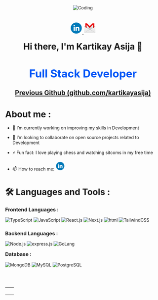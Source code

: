 <div id="header" align="center"> 
<!--   <img alt="Coder GIF" height=200 width=250 src="https://images.squarespace-cdn.com/content/v1/5769fc401b631bab1addb2ab/1541580611624-TE64QGKRJG8SWAIUS7NS/ke17ZwdGBToddI8pDm48kPoswlzjSVMM-SxOp7CV59BZw-zPPgdn4jUwVcJE1ZvWQUxwkmyExglNqGp0IvTJZamWLI2zvYWH8K3-s_4yszcp2ryTI0HqTOaaUohrI8PI6FXy8c9PWtBlqAVlUS5izpdcIXDZqDYvprRqZ29Pw0o/coding-freak.gif" /> -->
 <img alt="Coding" src="https://user-images.githubusercontent.com/81984963/234688527-2cd1053c-f5d5-490e-9f37-0e533fed6256.gif"/>
</div> 
<br /> 
<div id="badges" align="center" style="margin-top:20px"> 
  <a href="https://www.linkedin.com/in/kartikayasija"> 
    <img src="linkedin.png" alt="LinkedIn Badge" width=40px/>
  </a>
  <a href="mailto:kartikay7057@gmail.com"> 
    <img src="gmail.png" alt="Mail Badge" width=40px/>
  </a> 
</div>
<h1 align="center" style="margin-top:20px">Hi there, I'm Kartikay Asija 👋 </h1>
 
<h2 align="center" style="font-size:35px; color:#0357F7">Full Stack Developer</h2>
<h2 align="center"><a href="https://github.com/kartikayasija">Previous Github (github.com/kartikayasija)</a></h2>

 
<h1>About me :</h1> 

- 🔭 I’m currently working on improving my skills in Development

- 👯 I’m looking to collaborate on open source projects related to Development

- ⚡ Fun fact: I love playing chess and watching sitcoms in my free time
 
- 📫 How to reach me: <a href="https://www.linkedin.com/in/kartikayasija"> <img src="linkedin.png" alt="LinkedIn Badge" width=30px/></a>

<h1 style="margin-top:40px"> 🛠️ Languages and Tools : </h1>

<h3 style="margin:15px 0px">Frontend Languages :</h3>
 
<div align="left" style="margin-bottom:25px">
  <img alt="TypeScript" src="https://img.shields.io/badge/TypeScript-%23323330.svg?style=for-the-badge&logo=typescript&logoColor=blue"/>
  <img alt="JavaScript" src="https://img.shields.io/badge/Javascript-%23323330.svg?style=for-the-badge&logo=javascript&logoColor=EFD81D"/>
  <img alt="React.js" src="https://img.shields.io/badge/React.js-%23323330.svg?style=for-the-badge&logo=react&logoColor=23563D7C"/>
  <img alt="Next.js" src="https://img.shields.io/badge/Next.js-%23323330.svg?style=for-the-badge&logo=vercel&logoColor=23563D7C"/>
  <img alt="html" src="https://img.shields.io/badge/Redux-%23323330.svg?style=for-the-badge&logo=redux&logoColor=red"/>
  <img alt="TailwindCSS" src="https://img.shields.io/badge/Tailwind_CSS-%23323330.svg?style=for-the-badge&logo=tailwind-css&logoColor=23563D7C"/>
</div>
<h3 style="margin:15px 0px">Backend Languages :</h3>

<div align="left" >
  <img alt="Node.js" src="https://img.shields.io/badge/Node.js-%23323330.svg?style=for-the-badge&logo=node.js&logoColor=green"/>
  <img alt="express.js" src="https://img.shields.io/badge/express.js-%23323330.svg?style=for-the-badge&logo=express&logoColor=8BBF3D"/>
  <img alt="GoLang" src="https://img.shields.io/badge/Go-%23323330.svg?style=for-the-badge&logo=go&logoColor=blue"/>
</div>
<h3 style="margin-top:15px;">Database :</h3>

<div align="left" > 
  <img alt="MongoDB" src="https://img.shields.io/badge/MongoDB-%23323330.svg?style=for-the-badge&logo=MongoDB&logoColor=0FA54D"/>
  <img alt="MySQL" src="https://img.shields.io/badge/mysql-%23323330.svg?style=for-the-badge&logo=mysql&logoColor=DD8A00"/>
  <img alt="PostgreSQL" src="https://img.shields.io/badge/postgresql-%23323330.svg?style=for-the-badge&logo=postgresql&logoColor=blue"/>
</div>
<br/>
<br/>
<table style="margin-top:30px"> 
  <tr>
    <td><img src="https://github-readme-stats.vercel.app/api?username=kartikayasija&show_icons=true&theme=dark&locale=en" alt="" /></td>
    <td><img src="https://github-readme-stats.vercel.app/api/top-langs?username=kartikayasijaa&show_icons=true&theme=dark&locale=en&layout=compact" alt="" /></td>
  </tr>
</table>

<div align="center">
<p><img align="center" src="https://github-readme-streak-stats.herokuapp.com/?user=kartikayasijaa&theme=dark" alt="" /></p>
 </div>
 <br>


